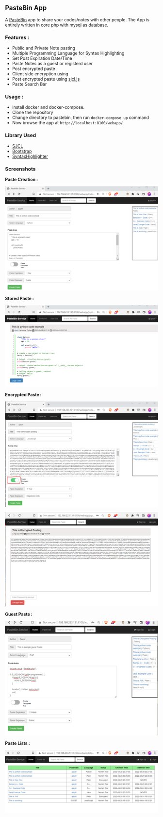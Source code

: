 ## PasteBin App 

A [PasteBin](https://en.wikipedia.org/wiki/Pastebin) app to share your codes/notes with other people. The App is entirely written in core php with mysql as database. 

### Features :  

* Public and Private Note pasting 
* Multiple Programming Language for Syntax Highlighting   
* Set Post Expiration Date/Time
* Paste Notes as a guest or registerd user  
* Post encrypted paste  
* Client side encryption using 
* Post encrypted paste using [sjcl.js](https://crypto.stanford.edu/sjcl/)   
* Paste Search Bar  

###  Usage :  

* Install docker and docker-compose.
* Clone the repository
* Change directory to pastebin, then run `docker-compose up` command 
* Now browse the app at `http://localhost:8100/webapp/`

### Library Used 

* [SJCL](https://crypto.stanford.edu/sjcl/)     
* [Bootstrap](https://getbootstrap.com/)   
* [SyntaxHighlighter](https://cdnjs.com/libraries/SyntaxHighlighter)   

### Screenshots  

__Paste Creation :__  

![](images/sc1.png)

__Stored Paste :__    

![](images/sc2.png)  

__Encrypted Paste :__    

![](images/sc3-1.png)

![](images/sc3-2.png)

__Guest Paste :__  

![](images/sc4.png)

__Paste Lists :__  

![](images/sc5.png)

